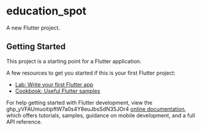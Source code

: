 # education_spot

A new Flutter project.

## Getting Started

This project is a starting point for a Flutter application.

A few resources to get you started if this is your first Flutter project:

- [Lab: Write your first Flutter app](https://docs.flutter.dev/get-started/codelab)
- [Cookbook: Useful Flutter samples](https://docs.flutter.dev/cookbook)

For help getting started with Flutter development, view the
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
[online documentation](https://docs.flutter.dev/), which offers tutorials,
samples, guidance on mobile development, and a full API reference.

